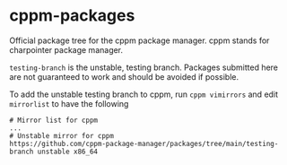 # cppm-packages
Official package tree for the cppm package manager. cppm stands for charpointer package manager.

`testing-branch` is the unstable, testing branch. Packages submitted here are not guaranteed to work
and should be avoided if possible.

To add the unstable testing branch to cppm, run `cppm vimirrors` and edit `mirrorlist` to have the following
```
# Mirror list for cppm
...
# Unstable mirror for cppm
https://github.com/cppm-package-manager/packages/tree/main/testing-branch unstable x86_64
```